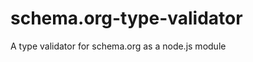schema.org-type-validator
=========================

A type validator for schema.org as a node.js module